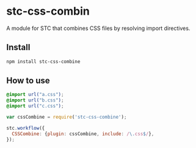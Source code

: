 # stc-css-combin

A module for STC that combines CSS files by resolving import directives.

## Install

```sh
npm install stc-css-combine
```

## How to use

```css
@import url("a.css");
@import url("b.css");
@import url("c.css");
```

```js
var cssCombine = require('stc-css-combine');

stc.workflow({
  CSSCombine: {plugin: cssCombine, include: /\.css$/},
});
```

